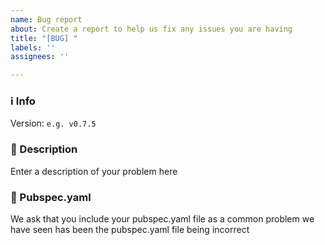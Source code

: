 ```yaml
---
name: Bug report
about: Create a report to help us fix any issues you are having
title: "[BUG] "
labels: ''
assignees: ''

---
```


### :information_source: Info
<!--- Please enter what version of Flutter Launcher Icons you were using so we can identify if this is a problem with a certain version of the package --->
Version: `e.g. v0.7.5`

### :speech_balloon: Description
<!--- What is the issue? Does it fail during execution? Does it produce incorrect / wrong icons? Please include all details here --->

Enter a description of your problem here


### :scroll: Pubspec.yaml
<!--- Please include your pubspec.yaml file here --->

We ask that you include your pubspec.yaml file as a common problem we have seen has been the pubspec.yaml file being incorrect

